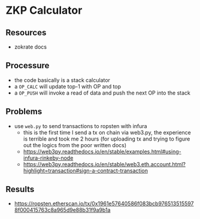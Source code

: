# ZKP Calculator

## Resources
- zokrate docs

## Processure
- the code basically is a stack calculator
- a `OP_CALC` will update top-1 with OP and top
- a `OP_PUSH` will invoke a read of data and push the next OP into the stack

## Problems
- use `web.py` to send transactions to ropsten with infura
  - this is the first time I send a tx on chain via web3.py, the experience is terrible and took me 2 hours (for uploading tx and trying to figure out the logics from the poor written docs)
  - https://web3py.readthedocs.io/en/stable/examples.html#using-infura-rinkeby-node
  - https://web3py.readthedocs.io/en/stable/web3.eth.account.html?highlight=transaction#sign-a-contract-transaction

## Results
- https://ropsten.etherscan.io/tx/0x1961e57640586f083bcb9765135155978f000415763c8a965d9e88b31f9a9b1a